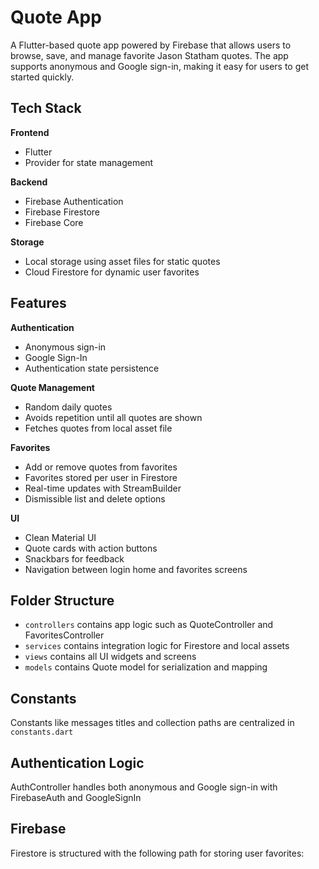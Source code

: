 # Quote App

A Flutter-based quote app powered by Firebase that allows users to browse, save, and manage favorite Jason Statham quotes. The app supports anonymous and Google sign-in, making it easy for users to get started quickly.

## Tech Stack

**Frontend**
- Flutter
- Provider for state management

**Backend**
- Firebase Authentication
- Firebase Firestore
- Firebase Core

**Storage**
- Local storage using asset files for static quotes
- Cloud Firestore for dynamic user favorites

## Features

**Authentication**
- Anonymous sign-in
- Google Sign-In
- Authentication state persistence

**Quote Management**
- Random daily quotes
- Avoids repetition until all quotes are shown
- Fetches quotes from local asset file

**Favorites**
- Add or remove quotes from favorites
- Favorites stored per user in Firestore
- Real-time updates with StreamBuilder
- Dismissible list and delete options

**UI**
- Clean Material UI
- Quote cards with action buttons
- Snackbars for feedback
- Navigation between login home and favorites screens

## Folder Structure

- `controllers` contains app logic such as QuoteController and FavoritesController
- `services` contains integration logic for Firestore and local assets
- `views` contains all UI widgets and screens
- `models` contains Quote model for serialization and mapping

## Constants

Constants like messages titles and collection paths are centralized in `constants.dart`

## Authentication Logic

AuthController handles both anonymous and Google sign-in with FirebaseAuth and GoogleSignIn

## Firebase

Firestore is structured with the following path for storing user favorites:
